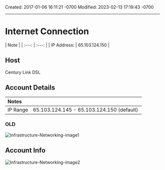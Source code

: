 

Created: 2017-01-06 16:11:21 -0700
Modified: 2023-02-13 17:19:43 -0700

---

# Internet Connection

| Note | 
| :---: | :---:  | 
| IP Address: |  65.103.124.150 |



## Host 
Century Link DSL

## Account Details

| Notes |  |
|:---------|:-----------------------------------------------:|
| IP Range | 65.103.124.145 - 65.103.124.150 (default)&nbsp; |



###  OLD 
![Infrastructure-Networking-image1](999-Archive/StudioCompletiva/attachment/Infrastructure-Networking-image1.png)



## Account Info
![Infrastructure-Networking-image2](999-Archive/StudioCompletiva/attachment/Infrastructure-Networking-image2.png)


